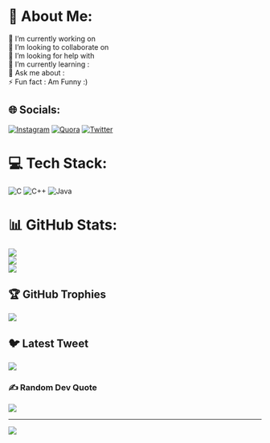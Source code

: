 # 💫 About Me:
🔭 I’m currently working on<br>👯 I’m looking to collaborate on<br>🤝 I’m looking for help with<br>🌱 I’m currently learning : <br>💬 Ask me about  :<br>⚡ Fun fact  : Am Funny :)


## 🌐 Socials:
[![Instagram](https://img.shields.io/badge/Instagram-%23E4405F.svg?logo=Instagram&logoColor=white)](https://instagram.com/satyjeet_220) [![Quora](https://img.shields.io/badge/Quora-%23B92B27.svg?logo=Quora&logoColor=white)](https://quora.com/profile/Skyy) [![Twitter](https://img.shields.io/badge/Twitter-%231DA1F2.svg?logo=Twitter&logoColor=white)](https://twitter.com/@Sky19309865) 

# 💻 Tech Stack:
![C](https://img.shields.io/badge/c-%2300599C.svg?style=for-the-badge&logo=c&logoColor=white) ![C++](https://img.shields.io/badge/c++-%2300599C.svg?style=for-the-badge&logo=c%2B%2B&logoColor=white) ![Java](https://img.shields.io/badge/java-%23ED8B00.svg?style=for-the-badge&logo=java&logoColor=white)
# 📊 GitHub Stats:
![](https://github-readme-stats.vercel.app/api?username=Satyjeet007&theme=dark&hide_border=false&include_all_commits=false&count_private=false)<br/>
![](https://github-readme-streak-stats.herokuapp.com/?user=Satyjeet007&theme=dark&hide_border=false)<br/>
![](https://github-readme-stats.vercel.app/api/top-langs/?username=Satyjeet007&theme=dark&hide_border=false&include_all_commits=false&count_private=false&layout=compact)

## 🏆 GitHub Trophies
![](https://github-profile-trophy.vercel.app/?username=Satyjeet007&theme=radical&no-frame=false&no-bg=false&margin-w=4)

## 🐦 Latest Tweet
[![](https://gtce.itsvg.in/api?username=@Sky19309865)](https://github.com/VishwaGauravIn/github-twitter-card-embed)

### ✍️ Random Dev Quote
![](https://quotes-github-readme.vercel.app/api?type=horizontal&theme=tokyonight)

---
[![](https://visitcount.itsvg.in/api?id=Satyjeet007&icon=0&color=0)](https://visitcount.itsvg.in)

<!-- Proudly created with GPRM ( https://gprm.itsvg.in ) -->
